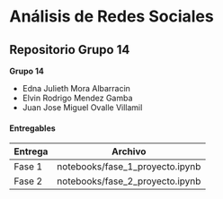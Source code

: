 # Análisis de Redes Sociales
## Repositorio Grupo 14
**Grupo 14**
- Edna Julieth Mora Albarracin
- Elvin Rodrigo Mendez Gamba
- Juan Jose Miguel Ovalle Villamil
#### Entregables

| Entrega | Archivo                   |
|---------|---------------------------|
| Fase 1  | notebooks/fase_1_proyecto.ipynb     |
| Fase 2  | notebooks/fase_2_proyecto.ipynb     |
